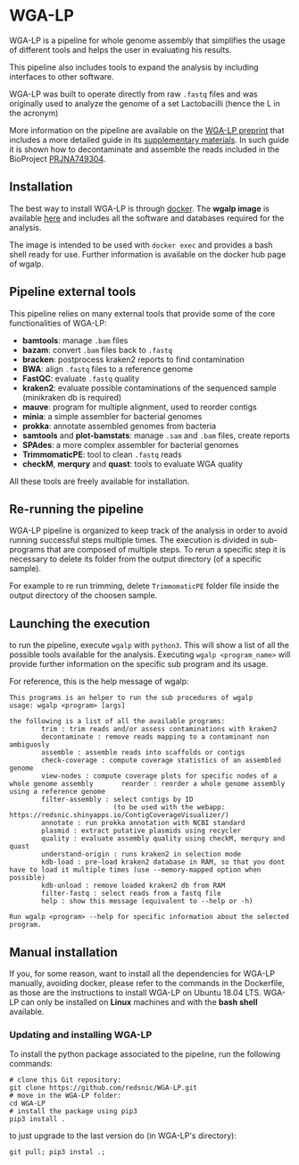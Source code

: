 # WGA-LP

WGA-LP is a pipeline for whole genome assembly that 
simplifies the usage of different tools and helps the 
user in evaluating his results.

This pipeline also includes tools to expand the analysis
by including interfaces to other software.

WGA-LP was built to operate directly from raw `.fastq` files 
and was originally used to analyze the genome 
of a set Lactobacilli (hence the L in the acronym)

More information on the pipeline are available on the [WGA-LP preprint](https://www.biorxiv.org/content/10.1101/2021.07.31.454518v1) that includes a more detailed guide in its [supplementary materials](https://www.biorxiv.org/content/biorxiv/early/2021/08/03/2021.07.31.454518/DC1/embed/media-1.pdf?download=true). In such guide it is shown how to decontaminate and assemble the reads included in the BioProject [PRJNA749304](https://www.ncbi.nlm.nih.gov/bioproject/?term=prjna749304).

## Installation

The best way to install WGA-LP is through [docker](https://www.docker.com/).
The **wgalp image** is available [here](https://hub.docker.com/repository/docker/redsnic/wgalp) and includes all the 
software and databases required for the analysis. 

The image is intended to be used with `docker exec` and
provides a bash shell ready for use. Further information 
is available on the docker hub page of wgalp. 

## Pipeline external tools

This pipeline relies on many external tools that provide some of the core functionalities of WGA-LP:

* **bamtools**: manage `.bam` files
* **bazam**: convert `.bam` files back to `.fastq` 
* **bracken**: postprocess kraken2 reports to find contamination
* **BWA**: align `.fastq` files to a reference genome
* **FastQC**: evaluate `.fastq` quality
* **kraken2**: evaluate possible contaminations of the sequenced sample (minikraken db is required)
* **mauve**: program for multiple alignment, used to reorder contigs
* **minia**: a simple assembler for bacterial genomes
* **prokka**: annotate assembled genomes from bacteria 
* **samtools** and **plot-bamstats**: manage `.sam` and `.bam` files, create reports
* **SPAdes**: a more complex assembler for bacterial genomes
* **TrimmomaticPE**: tool to clean `.fastq` reads
* **checkM**, **merqury** and **quast**: tools to evaluate WGA quality

All these tools are freely available for installation. 

## Re-running the pipeline

WGA-LP pipeline is organized to keep track of the analysis in order to avoid running successful steps multiple times.
The execution is divided in sub-programs that are composed of multiple steps. To rerun a specific step it is necessary 
to delete its folder from the output directory (of a specific sample). 

For example to re run trimming, delete `TrimmomaticPE` folder file inside the output directory of the choosen sample.

## Launching the execution 

to run the pipeline, execute `wgalp` with `python3`.
This will show a list of all the possible tools available 
for the analysis. Executing `wgalp <program_name>` will 
provide further information on the specific sub program and
its usage.

For reference, this is the help message of wgalp:

```
This programs is an helper to run the sub procedures of wgalp
usage: wgalp <program> [args]

the following is a list of all the available programs:
        trim : trim reads and/or assess contaminations with kraken2
        decontaminate : remove reads mapping to a contaminant non ambiguosly
        assemble : assemble reads into scaffolds or contigs
        check-coverage : compute coverage statistics of an assembled genome
        view-nodes : compute coverage plots for specific nodes of a whole genome assembly       reorder : reorder a whole genome assembly using a reference genome
        filter-assembly : select contigs by ID
                          (to be used with the webapp: https://redsnic.shinyapps.io/ContigCoverageVisualizer/)
        annotate : run prokka annotation with NCBI standard
        plasmid : extract putative plasmids using recycler
        quality : evaluate assembly quality using checkM, merqury and quast
        understand-origin : runs kraken2 in selection mode
        kdb-load : pre-load kraken2 database in RAM, so that you dont have to load it multiple times (use --memory-mapped option when possible)
        kdb-unload : remove loaded kraken2 db from RAM
        filter-fastq : select reads from a fastq file
        help : show this message (equivalent to --help or -h)

Run wgalp <program> --help for specific information about the selected program.
```

## Manual installation

If you, for some reason, want to install all the dependencies for WGA-LP 
manually, avoiding docker, please refer to the commands 
in the Dockerfile, as those are the instructions to install 
WGA-LP on Ubuntu 18.04 LTS. WGA-LP can only be installed on
**Linux** machines and with the **bash shell** available.

### Updating and installing WGA-LP 

To install the python package associated to the pipeline, run the following commands:

```
# clone this Git repository:
git clone https://github.com/redsnic/WGA-LP.git
# move in the WGA-LP folder:
cd WGA-LP
# install the package using pip3
pip3 install . 
```

to just upgrade to the last version do (in WGA-LP's directory):

```
git pull; pip3 instal .;
```
